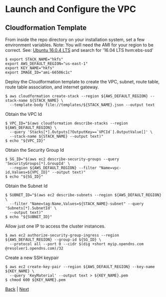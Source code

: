# Launch and Configure the VPC

## Cloudformation Template

From inside the repo directory on your installation system, set a few environment variables.  Note: You will need the AMI for your region to be correct.  See: [Ubuntu 16.0.4 LTS](http://cloud-images.ubuntu.com/locator/ec2/) and search for '16.04 LTS hvm:ebs-ssd'
```
$ export STACK_NAME="hkfs"
export AWS_DEFAULT_REGION="us-east-1"
export KEY_NAME="hkfs"
export IMAGE_ID="ami-66506c1c"
```

Deploy the Cloudformation template to create the VPC, subnet, route table, route table association, and internet gateway.
```
$ aws cloudformation create-stack --region ${AWS_DEFAULT_REGION} --stack-name ${STACK_NAME} \
  --template-body file://templates/${STACK_NAME}.json --output text
```

Obtain the VPC Id
```
$ VPC_ID="$(aws cloudformation describe-stacks --region ${AWS_DEFAULT_REGION} \
  --query 'Stacks[*].Outputs[?OutputKey==`VPCId`].OutputValue[]' \
  --stack-name ${STACK_NAME} --output text)"
$ echo "${VPC_ID}"
```

Obtain the Security Group Id
```
$ SG_ID="$(aws ec2 describe-security-groups --query 'SecurityGroups[*].GroupId' \
  --region ${AWS_DEFAULT_REGION} --filter "Name=vpc-id,Values=${VPC_ID}" --output text)"
$ echo "${SG_ID}"
```

Obtain the Subnet Id
```
$ SUBNET_ID="$(aws ec2 describe-subnets --region ${AWS_DEFAULT_REGION} \
  --filter "Name=tag:Name,Values=${STACK_NAME}-subnet" --query 'Subnets[*].SubnetId' \
  --output text)"
$ echo "${SUBNET_ID}"
```

Allow just one IP to access the cluster instances.
```
$ aws ec2 authorize-security-group-ingress --region ${AWS_DEFAULT_REGION} --group-id ${SG_ID} \
  --protocol all --port 0 --cidr $(dig +short myip.opendns.com @resolver1.opendns.com)/32
```

Create a new SSH keypair
```
$ aws ec2 create-key-pair --region ${AWS_DEFAULT_REGION} --key-name ${KEY_NAME} \
  --query 'KeyMaterial' --output text > ${KEY_NAME}.pem
$ chmod 600 ${KEY_NAME}.pem
```

[Back](/README.md#build-the-cluster) | [Next](launch-configure-etcd.md)
